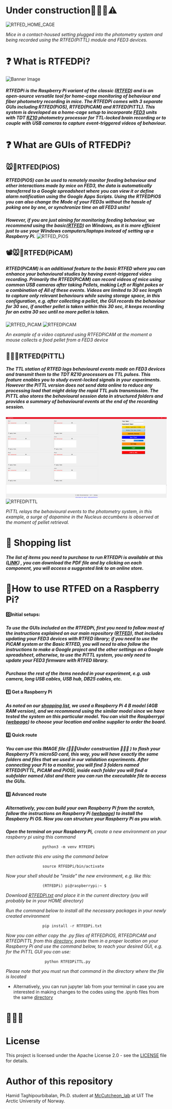 
# Under construction👷‍♂️🚧⚠️
![RTFED_HOME_CAGE](https://github.com/Htbibalan/FED_RT/blob/RTFEDPi/source/RTFED_Pi_Images/20250424_125536(1).gif)

*Mice in a contact-housed setting plugged into the photometry system and being recorded using the RTFED(PiTTL) module and FED3 devices.*

# ❓ What is RTFEDPi?

![Banner Image](https://github.com/Htbibalan/FED_RT/blob/RTFEDPi/source/RTFED_Pi_Images/Cover.png)

##### RTFEDPi is the Raspberry Pi variant of the classic ([RTFED](https://github.com/mccutcheonlab/FED_RT/tree/main)) and  is an open-source versatile tool for home-cage monitoring of behaviour and fiber photometry recording in mice. The RTFEDPi comes with 3 separate GUIs including RTFED(PiOS), RTFED(PiCAM) and RTFED(PiTTL). This system is developed as a home-cage setup to incorporate [FED3](https://github.com/KravitzLabDevices/FED3/wiki) units with TDT [RZ10](https://www.tdt.com/docs/hardware/rz10-lux-integrated-processor/) photometry processor for TTL-locked brain recording or to couple with USB cameras to capture event-triggered videos of behaviour.



# ❓ What are GUIs of RTFEDPi?
## 🐭🧀RTFED(PiOS)
##### RTFED(PiOS) can be used to remotely monitor feeding behaviour and other interactions made by mice on FED3, the data is automatically transferred to a Google spreadsheet where you can view it or define alarm notification using the Google Apps Scripts. Using the RTFEDPiOS you can also change the Mode of your FED3s without the hassle of poking one by one, or synchronize time on all FED3 units! 
***However, if you are just aiming for monitoring feeding behaviour, we recommend using the basic([RTFED](https://github.com/mccutcheonlab/FED_RT/tree/main)) on Windows, as it is more efficient just to use your Windows computers/laptops instead of setting up a Raspberry Pi.***
![RTFED_PiOS](https://github.com/Htbibalan/FED_RT/blob/RTFEDPi/source/RTFED_Pi_Images/RTFED_Pi.png)


## 📽️🐭🧀RTFED(PiCAM)
##### RTFED(PiCAM) is an additional feature to the basic RTFED where you can enhance your behavioural studies by having event-triggered video recording. Primarily the RTFED(PiCAM) can record videos of mice using common USB cameras after taking Pellets, making Left or Right pokes or a combination of All of these events. Videos are limited to 30 sec length to capture only relevant behaviours while saving storage space, in this configuration, e.g. after collecting a pellet, the GUI records the behaviour for 30 sec, if another pellet is taken within this 30 sec, it keeps recording for an extra 30 sec until no more pellet is taken.
![RTFED_PiCAM](https://github.com/Htbibalan/FED_RT/blob/RTFEDPi/source/RTFED_Pi_Images/RTFED(PiCAM).png)
![RTFEDPiCAM](https://github.com/Htbibalan/FED_RT/blob/RTFEDPi/source/RTFED_Pi_Images/V4(1).gif)

*An example of a video captured using RTFEDPiCAM at the moment a mouse collects a food pellet from a FED3 device*

## 🚨🐭🧀RTFED(PiTTL)
##### The TTL station of RTFED logs behavioural events made on FED3 devices and transmit them to the TDT RZ10 processors as TTL pulses. This feature enables you to study event-locked signals in your experiments. However the PiTTL version does not send data online to reduce any processing load that might delay the rapid TTL puls transmission. The PiTTL also stores the behavioural session data in structured folders and provides a summary of behavioural events at the end of the recording session.

![RTFED_PiTTL](https://github.com/Htbibalan/HOME_PHOTOMETRY/blob/main/source/RTFED(PiTTL).png)
![RTFEDPiTTL](https://github.com/Htbibalan/FED_RT/blob/RTFEDPi/source/RTFED_Pi_Images/InShot_20250410_001637725(1).gif)

*PiTTL relays the behavioural events to the photometry system, in this example, a surge of dopamine in the Nucleus accumbens is observed at the moment of pellet retrieval.*

# 🛒 Shopping list
##### The list of items you need to purchase to run RTFEDPi is available at this ([LINK](https://github.com/mccutcheonlab/FED_RT/blob/RTFEDPi/source/RTFED_SHOPPING_LIST.pdf)) , you can download the PDF file and by clicking on each component, you will access a suggested link to an online store.


# 🚀How to use RTFED on a Raspberry Pi?
#### 0️⃣Initial setups:
##### To use the GUIs included on the RTFEDPi, first you need to follow most of the instructions explained on our main repository ([RTFED](https://github.com/mccutcheonlab/FED_RT/tree/main)), that includes updating your FED3 devices with RTFED library;  if you need to use the PiCAM system or the Basic RTFED, you will need to also follow the instructions to make a Google project and the other settings on a Google spreadsheet, otherwise, to use the PiTTL system, you only need to update your FED3 firmware with RTFED library.

##### Purchase the rest of the items needed in your experiment, e.g. usb camera, long USB cables, USB hub, DB25 cables, etc.

#### 1️⃣ Get a Raspberry Pi
##### As noted on our [shopping list](https://github.com/mccutcheonlab/FED_RT/blob/RTFEDPi/source/RTFED_SHOPPING_LIST.pdf), we used a Raspberry Pi 4 B model (4GB RAM version), and we recommend using the similar model since we have tested the system on this particular model. You can visit the Raspberrypi ([webpage](https://www.raspberrypi.com/products/raspberry-pi-4-model-b/)) to choose your location and online supplier to order the board.

#### 2️⃣ Quick route
##### You can use this IMAGE file (🚧🚧🚧Under construction 🚧🚧🚧 ) to flash your Raspberry Pi's microSD card, this way, you will have exactly the same folders and files that we used in our validation experiments. After connecting your Pi to a monitor, you will find 3 folders named RTFED(PiTTL, PiCAM and PiOS), inside each folder you will find a subfolder named /dist and there you can run the executable file to access the GUIs. 

#### 3️⃣ Advanced route
##### Alternatively, you can build your own Raspberry Pi from the scratch, follow the instructions on Raspberry Pi ([webpage](https://www.raspberrypi.com/software/)) to install the Raspberry Pi OS. Now you can structure your Raspberry Pi as you wish.

***Open the terminal on your Raspberry Pi,***
*create a new environment on your raspberry pi using this command*
                    
                    python3 -m venv RTFEDPi
*then activate this env using the command below*
                    
                    source RTFEDPi/bin/activate

*Now your shell should be "inside" the new environment, e.g. like this:*
                        
                    (RTFEDPi) pi@raspberrypi:~ $

*Download [RTFEDPi.txt](https://github.com/mccutcheonlab/FED_RT/tree/RTFEDPi/source/ENV_FILES/RTFEDPi.txt) and place it in the current directory (you will probably be in your HOME directory)*

*Run the command below to install all the necessary packages in your newly created environment*

                    pip install -r RTFEDPi.txt

*Now you can either copy the .py files of RTFEDPiOS, RTFEDPiCAM and RTFEDPiTTL from this [directory](https://github.com/mccutcheonlab/FED_RT/tree/RTFEDPi/scripts), paste them in a proper location on your Raspberry Pi and use the command below, to reach your desired GUI, e.g. for the PiTTL GUI you can use:*

                     python RTFEDPiTTL.py
*Please note that you must run that command in the directory where the file is located*

* Alternatively, you can run jupyter lab from your terminal in case you are interested in making changes to the codes using the .ipynb files from the same [directory](https://github.com/mccutcheonlab/FED_RT/tree/RTFEDPi/scripts) 




# 🚧👷‍♂️



# License
This project is licensed under the Apache License 2.0 - see the [LICENSE](LICENSE) file for details.

# Author of this repository
Hamid Taghipourbibalan, Ph.D. student at [McCutcheon_lab](https://www.mccutcheonlab.com/) at UiT The Arctic University of Norway.




















